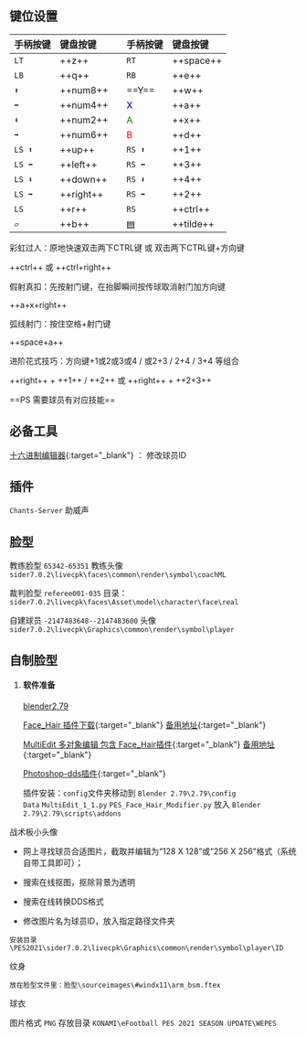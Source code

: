 ## 键位设置

| 手柄按键   | 键盘按键     |   | 手柄按键                                    | 键盘按键      |
|:-------|:---------|---|:----------------------------------------|:----------|
| `LT`   | ++z++    |   | `RT`                                    | ++space++ |
| `LB`   | ++q++    |   | `RB`                                    | ++e++     |
| `⬆`    | ++num8++ |   | ==Y==                                   | ++w++     |
| `⬅`    | ++num4++ |   | <span style="color: darkblue;">X</span> | ++a++     |
| `⬇`    | ++num2++ |   | <span style="color: green;">A</span>    | ++x++     |
| `➡`    | ++num6++ |   | <span style="color: red;">B</span>      | ++d++     |
| `LS ⬆` | ++up++   |   | `RS ⬆`                                  | ++1++     |
| `LS ⬅` | ++left++ |   | `RS ⬅`                                  | ++3++     |
| `LS ⬇` | ++down++ |   | `RS ⬇`                                  | ++4++     |
| `LS ➡` | ++right++|   | `RS ➡`                                  | ++2++     |
| `LS`   | ++r++    |   | `RS`                                    | ++ctrl++  |
| `▱`    | ++b++    |   | <span style="color: black;">▤</span>    | ++tilde++ |

彩虹过人：原地快速双击两下CTRL键 或 双击两下CTRL键+方向键

++ctrl++     或     ++ctrl+right++

假射真扣：先按射门键，在抬脚瞬间按传球取消射门加方向键

++a+x+right++

弧线射门：按住空格+射门键

++space+a++

进阶花式技巧：方向键+1或2或3或4 / 或2+3 / 2+4 / 3+4 等组合

++right++ + ++1++ / ++2++  或  ++right++ + ++2+3++

==PS 需要球员有对应技能==

## 必备工具

[十六进制编辑器](https://mh-nexus.de/en/hxd/){:target="_blank"} ：  修改球员ID

## 插件

`Chants-Server` 助威声

## 脸型

教练脸型 `65342-65351`   教练头像 `sider7.0.2\livecpk\faces\common\render\symbol\coachML`

裁判脸型 `referee001-035`    目录：`sider7.0.2\livecpk\faces\Asset\model\character\face\real`

自建球员 `-2147483648--2147483600`   头像 `sider7.0.2\livecpk\Graphics\common\render\symbol\player`


## 自制脸型

 1. #### 软件准备

    [blender2.79](../index.md)    

    [Face_Hair 插件下载](https://pastebin.com/raw/Q8BJCwH6){:target="_blank"}  [备用地址](https://sharemods.com/vogje5vzs1zx/PES_Face_Hair_Modifier_v1.93.6b_Blender_2.79.zip.html){:target="_blank"}

    [MultiEdit 多对象编辑 包含 Face_Hair插件](https://pan.baidu.com/s/1PD_3gxinGV-1cu5vmeI_0w?pwd=6j7a){:target="_blank"}  [备用地址](https://github.com/antoni4040/MultiEdit-Addon){:target="_blank"}
    
    [Photoshop-dds插件](https://developer.nvidia.com/texture-tools-exporter){:target="_blank"}    

    插件安装：`config`文件夹移动到 `Blender 2.79\2.79\config`    
                   `Data` `MultiEdit_1_1.py` `PES_Face_Hair_Modifier.py` 放入 `Blender 2.79\2.79\scripts\addons`

战术板小头像

* 网上寻找球员合适图片，截取并编辑为“128 X 128”或“256 X 256”格式（系统自带工具即可）；

* 搜索在线抠图，抠除背景为透明

* 搜索在线转换DDS格式

* 修改图片名为球员ID，放入指定路径文件夹

`安装目录\PES2021\sider7.0.2\livecpk\Graphics\common\render\symbol\player\ID`

纹身

`放在脸型文件里：脸型\sourceimages\#windx11\arm_bsm.ftex`

球衣

图片格式 `PNG`  存放目录 `KONAMI\eFootball PES 2021 SEASON UPDATE\WEPES`

